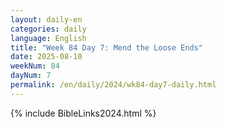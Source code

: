 ```yaml
---
layout: daily-en
categories: daily
language: English
title: "Week 84 Day 7: Mend the Loose Ends"
date: 2025-08-10
weekNum: 84
dayNum: 7
permalink: /en/daily/2024/wk84-day7-daily.html
---
```



{% include BibleLinks2024.html %}

